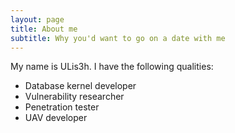 ```yaml
---
layout: page
title: About me
subtitle: Why you'd want to go on a date with me
---
```


My name is ULis3h. I have the following qualities:

- Database kernel developer
- Vulnerability researcher
- Penetration tester
- UAV developer     

